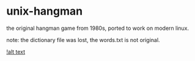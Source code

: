 # unix-hangman
the original hangman game from 1980s, ported to work on modern linux.

note: the dictionary file was lost, the words.txt is not original.

[!alt text](https://github.com/tarik-celik/unix-hangman/blob/main/2024-06-13_16-02.png)
